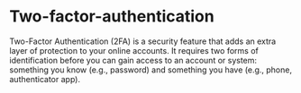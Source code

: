 # Two-factor-authentication
Two-Factor Authentication (2FA) is a security feature that adds an extra layer of protection to your online accounts. It requires two forms of identification before you can gain access to an account or system: something you know (e.g., password) and something you have (e.g., phone, authenticator app).
